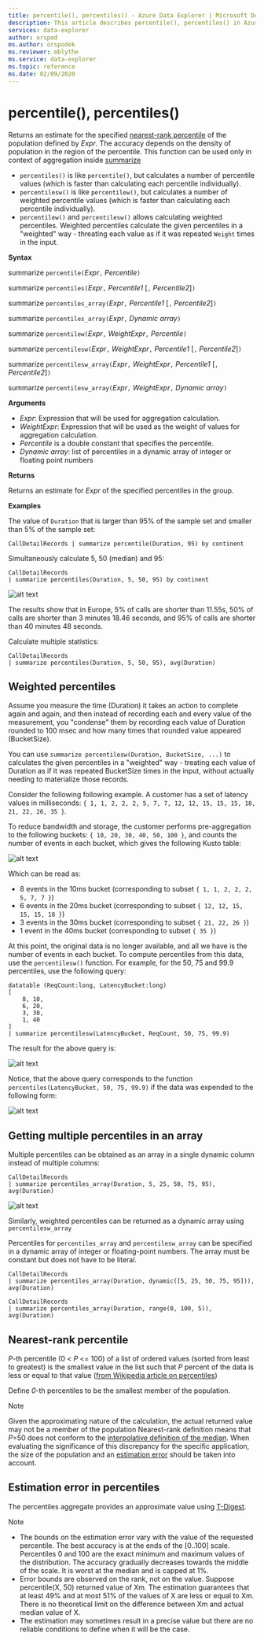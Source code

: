 ```yaml
---
title: percentile(), percentiles() - Azure Data Explorer | Microsoft Docs
description: This article describes percentile(), percentiles() in Azure Data Explorer.
services: data-explorer
author: orspod
ms.author: orspodek
ms.reviewer: mblythe
ms.service: data-explorer
ms.topic: reference
ms.date: 02/09/2020
---
```

# percentile(), percentiles()

Returns an estimate for the specified [nearest-rank percentile](#nearest-rank-percentile) of the population defined by *Expr*. 
The accuracy depends on the density of population in the region of the percentile. This function can be used only in context of aggregation inside [summarize](summarizeoperator.md)

* `percentiles()` is like `percentile()`, but calculates a number of percentile values (which is faster than calculating each percentile individually).
* `percentilesw()` is like `percentilew()`, but calculates a number of weighted percentile values (which is faster than calculating each percentile individually).
* `percentilew()` and `percentilesw()` allows calculating weighted percentiles. Weighted percentiles calculate the given percentiles in a "weighted" way - threating each value as if it was repeated `Weight` times in the input.

**Syntax**

summarize `percentile(`*Expr*`,` *Percentile*`)`

summarize `percentiles(`*Expr*`,` *Percentile1* [`,` *Percentile2*]`)`

summarize `percentiles_array(`*Expr*`,` *Percentile1* [`,` *Percentile2*]`)`

summarize `percentiles_array(`*Expr*`,` *Dynamic array*`)`

summarize `percentilew(`*Expr*`,` *WeightExpr*`,` *Percentile*`)`

summarize `percentilesw(`*Expr*`,` *WeightExpr*`,` *Percentile1* [`,` *Percentile2*]`)`

summarize `percentilesw_array(`*Expr*`,` *WeightExpr*`,` *Percentile1* [`,` *Percentile2*]`)`

summarize `percentilesw_array(`*Expr*`,` *WeightExpr*`,` *Dynamic array*`)`

**Arguments**

* *Expr*: Expression that will be used for aggregation calculation.
* *WeightExpr*: Expression that will be used as the weight of values for aggregation calculation.
* *Percentile* is a double constant that specifies the percentile.
* *Dynamic array*: list of percentiles in a dynamic array of integer or floating point numbers

**Returns**

Returns an estimate for *Expr* of the specified percentiles in the group. 

**Examples**

The value of `Duration` that is larger than 95% of the sample set and smaller than 5% of the sample set:

```
CallDetailRecords | summarize percentile(Duration, 95) by continent
```

Simultaneously calculate 5, 50 (median) and 95:

```
CallDetailRecords 
| summarize percentiles(Duration, 5, 50, 95) by continent
```

![alt text](./images/aggregations/percentiles.png "percentiles")

The results show that in Europe, 5% of calls are shorter than 11.55s, 50% of calls are shorter than 3 minutes 18.46 seconds, and 95% of calls are shorter than 40 minutes 48 seconds.

Calculate multiple statistics:

```
CallDetailRecords 
| summarize percentiles(Duration, 5, 50, 95), avg(Duration)
```

## Weighted percentiles

Assume you measure the time (Duration) it takes an action to complete again and again, and
then instead of recording each and every value of the measurement, you "condense" them by
recording each value of Duration rounded to 100 msec and how many times that rounded value
appeared (BucketSize).

You can use `summarize percentilesw(Duration, BucketSize, ...)` to calculates the given
percentiles in a "weighted" way - treating each value of Duration as if it was repeated
BucketSize times in the input, without actually needing to materialize those records.

Consider the following following example.
A customer has a set of latency values in milliseconds:
`{ 1, 1, 2, 2, 2, 5, 7, 7, 12, 12, 15, 15, 15, 18, 21, 22, 26, 35 }`.

To reduce bandwidth and storage, the customer performs pre-aggregation to the
following buckets: `{ 10, 20, 30, 40, 50, 100 }`, and counts the number of events in each bucket,
which gives the following Kusto table:

![alt text](./images/aggregations/percentilesw-table.png "percentilesw-table")

Which can be read as:
 - 8 events in the 10ms bucket (corresponding to subset `{ 1, 1, 2, 2, 2, 5, 7, 7 }`)
 - 6 events in the 20ms bucket (corresponding to subset `{ 12, 12, 15, 15, 15, 18 }`)
 - 3 events in the 30ms bucket (corresponding to subset `{ 21, 22, 26 }`)
 - 1 event in the 40ms bucket (corresponding to subset `{ 35 }`)

At this point, the original data is no longer available, and all we have is the
number of events in each bucket. To compute percentiles from this data,
use the `percentilesw()` function. For example, for the 50,
75 and 99.9 percentiles, use the following query: 

```
datatable (ReqCount:long, LatencyBucket:long) 
[ 
    8, 10, 
    6, 20, 
    3, 30, 
    1, 40 
]
| summarize percentilesw(LatencyBucket, ReqCount, 50, 75, 99.9) 
```

The result for the above query is:

![alt text](./images/aggregations/percentilesw-result.png "percentilesw-result")

Notice, that the above query corresponds to the function
`percentiles(LatencyBucket, 50, 75, 99.9)` if the data was expended to the following form:

![alt text](./images/aggregations/percentilesw-rawtable.png "percentilesw-rawtable")

## Getting multiple percentiles in an array
Multiple percentiles can be obtained as an array in a single dynamic column instead of multiple columns: 

```
CallDetailRecords 
| summarize percentiles_array(Duration, 5, 25, 50, 75, 95), avg(Duration)
```

![alt text](./images/aggregations/percentiles-array-result.png "percentiles-array-result")

Similarly, weighted percentiles can be returned as a dynamic array using `percentilesw_array`

Percentiles for `percentiles_array` and `percentilesw_array` can be specified in a dynamic array of integer or floating-point numbers. The array must be constant but does not have to be literal.

```
CallDetailRecords 
| summarize percentiles_array(Duration, dynamic([5, 25, 50, 75, 95])), avg(Duration)
```

```
CallDetailRecords 
| summarize percentiles_array(Duration, range(0, 100, 5)), avg(Duration)
```
## Nearest-rank percentile
*P*-th percentile (0 < *P* <= 100) of a list of ordered values (sorted from least to greatest) is the smallest value in the list such that *P* percent of the data is less or equal to that value ([from Wikipedia article on percentiles](https://en.wikipedia.org/wiki/Percentile#The_Nearest_Rank_method))

Define *0*-th percentiles to be the smallest member of the population.

>[!NOTE]
> Given the approximating nature of the calculation, the actual returned value may not be a member of the population
> Nearest-rank definition means that *P*=50 does not conform to the [interpolative definition of the median](https://en.wikipedia.org/wiki/Median). When evaluating the significance of this discrepancy for the specific application, the size of the population and an [estimation error](#estimation-error-in-percentiles) should be taken into account.

## Estimation error in percentiles

The percentiles aggregate provides an approximate value using [T-Digest](https://github.com/tdunning/t-digest/blob/master/docs/t-digest-paper/histo.pdf). 

>[!NOTE]
> * The bounds on the estimation error vary with the value of the requested percentile. The best accuracy is at the ends of the [0..100] scale. Percentiles 0 and 100 are the exact minimum and maximum values of the distribution. The accuracy gradually decreases towards the middle of the scale. It is worst at the median and is capped at 1%. 
> * Error bounds are observed on the rank, not on the value. Suppose percentile(X, 50) returned value of Xm. The estimation guarantees that at least 49% and at most 51% of the values of X are less or equal to Xm. There is no theoretical limit on the difference  between Xm and actual median value of X.
> * The estimation may sometimes result in a precise value but there are no reliable conditions to define when it will be the case.